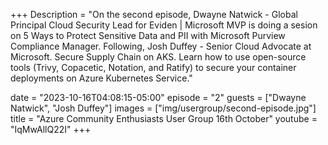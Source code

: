 +++
Description = "On the second episode, Dwayne Natwick - Global Principal Cloud Security Lead for Eviden | Microsoft MVP is doing a sesion on 5 Ways to Protect Sensitive Data and PII with Microsoft Purview Compliance Manager. Following, Josh Duffey - Senior Cloud Advocate at Microsoft. Secure Supply Chain on AKS. Learn how to use open-source tools (Trivy, Copacetic, Notation, and Ratify) to secure your container deployments on Azure Kubernetes Service."

date = "2023-10-16T04:08:15-05:00"
episode = "2"
guests = ["Dwayne Natwick", "Josh Duffey"]
images = ["img/usergroup/second-episode.jpg"]
title = "Azure Community Enthusiasts User Group 16th October"
youtube = "IqMwAllQ22I"
+++

<!--more-->